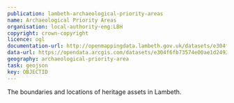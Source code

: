 ```yaml
---
publication: lambeth-archaeological-priority-areas
name: Archaeological Priority Areas
organisation: local-authority-eng:LBH
copyright: crown-copyright
licence: ogl
documentation-url: http://openmappingdata.lambeth.gov.uk/datasets/e304f6fb73574e00ae1d2493092f0d61_0
data-url: https://opendata.arcgis.com/datasets/e304f6fb73574e00ae1d2493092f0d61_0.geojson
geography: archaeological-priority-area
task: geojson
key: OBJECTID
---
```


The boundaries and locations of heritage assets in Lambeth.
